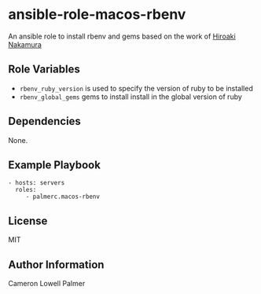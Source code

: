 ansible-role-macos-rbenv
========================

An ansible role to install rbenv and gems based on the work of [Hiroaki Nakamura](http://hnakamur.github.io)

Role Variables
--------------

 * `rbenv_ruby_version` is used to specify the version of ruby to be installed
 * `rbenv_global_gems` gems to install install in the global version of ruby

Dependencies
------------

None.

Example Playbook
----------------

    - hosts: servers
      roles:
         - palmerc.macos-rbenv

License
-------

MIT

Author Information
------------------

Cameron Lowell Palmer